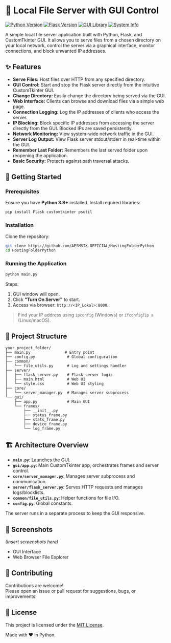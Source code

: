 
# 📁 Local File Server with GUI Control

[![Python Version](https://img.shields.io/badge/python-3.8+-blue.svg)](https://www.python.org/)
[![Flask Version](https://img.shields.io/badge/framework-Flask-blue.svg)](https://flask.palletsprojects.com/)
[![GUI Library](https://img.shields.io/badge/GUI-CustomTkinter-brightgreen.svg)](https://customtkinter.tomschimansky.com/)
[![System Info](https://img.shields.io/badge/system-psutil-orange.svg)](https://psutil.readthedocs.io/)

A simple local file server application built with Python, Flask, and CustomTkinter GUI. It allows you to serve files from a chosen directory on your local network, control the server via a graphical interface, monitor connections, and block unwanted IP addresses.

## ✨ Features

- **Serve Files:** Host files over HTTP from any specified directory.
- **GUI Control:** Start and stop the Flask server directly from the intuitive CustomTkinter GUI.
- **Change Directory:** Easily change the directory being served via the GUI.
- **Web Interface:** Clients can browse and download files via a simple web page.
- **Connection Logging:** Log the IP addresses of clients who access the server.
- **IP Blocking:** Block specific IP addresses from accessing the server directly from the GUI. Blocked IPs are saved persistently.
- **Network Monitoring:** View system-wide network traffic in the GUI.
- **Server Log Output:** View Flask server stdout/stderr in real-time within the GUI.
- **Remember Last Folder:** Remembers the last served folder upon reopening the application.
- **Basic Security:** Protects against path traversal attacks.

## 🚀 Getting Started

### Prerequisites

Ensure you have **Python 3.8+** installed. Install required libraries:

```bash
pip install Flask customtkinter psutil
```

### Installation

Clone the repository:

```bash
git clone https://github.com/AESMSIX-OFFICIAL/HostingFolderPython
cd HostingFolderPython
```

### Running the Application

```bash
python main.py
```

Steps:
1. GUI window will open.
2. Click **"Turn On Server"** to start.
3. Access via browser: `http://<IP_Lokal>:8000`.

> Find your IP address using `ipconfig` (Windows) or `ifconfig`/`ip a` (Linux/macOS).

## 📂 Project Structure

```
your_project_folder/
├── main.py               # Entry point
├── config.py              # Global configuration
├── common/
│   └── file_utils.py      # Log and settings handler
├── server/
│   ├── flask_server.py    # Flask server logic
│   ├── main.html          # Web UI
│   └── style.css          # Web UI styling
├── core/
│   └── server_manager.py  # Manages server subprocess
└── gui/
    ├── app.py             # Main GUI
    └── frames/
        ├── __init__.py
        ├── status_frame.py
        ├── stats_frame.py
        ├── device_frame.py
        └── log_frame.py
```

## 🏗️ Architecture Overview

- **`main.py`**: Launches the GUI.
- **`gui/app.py`**: Main CustomTkinter app, orchestrates frames and server control.
- **`core/server_manager.py`**: Manages server subprocess and communication.
- **`server/flask_server.py`**: Serves HTTP requests and manages logs/blocklists.
- **`common/file_utils.py`**: Helper functions for file I/O.
- **`config.py`**: Global constants.

The server runs in a separate process to keep the GUI responsive.

## 📸 Screenshots

*(Insert screenshots here)*

- GUI Interface
- Web Browser File Explorer

## 🤝 Contributing

Contributions are welcome!  
Please open an issue or pull request for suggestions, bugs, or improvements.

## 📄 License

This project is licensed under the [MIT License](LICENSE).

Made with ❤️ in Python.
